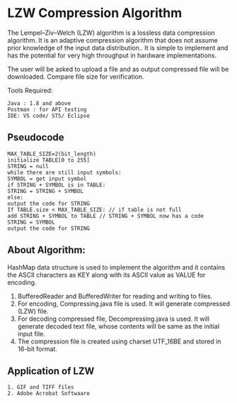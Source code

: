 # LZW Compression Algorithm

The Lempel–Ziv–Welch (LZW) algorithm is a lossless data compression algorithm. It is an adaptive compression algorithm that does not assume prior knowledge of the input data distribution.. It is simple to implement and has the potential for very high throughput in hardware implementations.

The user will be asked to upload a file and as output compressed file will be downloaded. Compare file size for verification.


Tools Required:
~~~
Java : 1.8 and above
Postman : for API testing
IDE: VS code/ STS/ Eclipse
~~~

## Pseudocode
~~~
MAX_TABLE_SIZE=2(bit_length)
initialize TABLE[0 to 255]
STRING = null
while there are still input symbols:
SYMBOL = get input symbol
if STRING + SYMBOL is in TABLE:
STRING = STRING + SYMBOL
else:
output the code for STRING
If TABLE.size < MAX_TABLE_SIZE: // if table is not full
add STRING + SYMBOL to TABLE // STRING + SYMBOL now has a code
STRING = SYMBOL
output the code for STRING
~~~

## About Algorithm:
HashMap data structure is used to implement the algorithm and it contains the ASCII characters as KEY along with its ASCII value as VALUE for encoding.

1. BufferedReader and BufferedWriter for reading and writing to files.
2. For encoding, Compressing.java file is used. It will generate compressed (LZW) file.
3. For decoding compressed file, Decompressing.java is used. It will generate decoded text file, whose contents will be same as the initial input file.
4. The compression file is created using charset UTF_16BE and stored in 16-bit format.

## Application of LZW
~~~
1. GIF and TIFF files
2. Adobe Acrobat Softwaare
~~~
